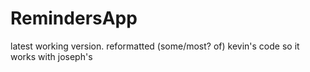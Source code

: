 # RemindersApp

latest working version.
reformatted (some/most? of) kevin's code so it works with joseph's
